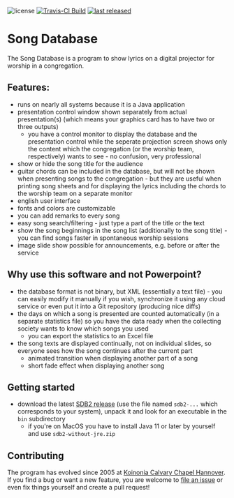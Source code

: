 ![license](https://img.shields.io/github/license/mathisdt/sdb2.svg?style=flat) [![Travis-CI Build](https://img.shields.io/travis/mathisdt/sdb2.svg?label=Travis-CI%20Build&style=flat)](https://travis-ci.org/mathisdt/sdb2/) [![last released](https://img.shields.io/github/release-date/mathisdt/sdb2.svg?label=last%20released&style=flat)](https://github.com/mathisdt/sdb2/releases)

# Song Database

The Song Database is a program to show lyrics on a digital projector for worship in a congregation.

## Features:

- runs on nearly all systems because it is a Java application
- presentation control window shown separately from actual presentation(s) (which means your graphics
  card has to have two or three outputs)
  - you have a control monitor to display the database and the presentation control while the seperate
    projection screen shows only the content which the congregation (or the worship team, respectively)
    wants to see - no confusion, very professional
- show or hide the song title for the audience
- guitar chords can be included in the database, but will not be shown when presenting songs to the
  congregation - but they are useful when printing song sheets and for displaying the lyrics including
  the chords to the worship team on a separate monitor
- english user interface
- fonts and colors are customizable
- you can add remarks to every song
- easy song search/filtering - just type a part of the title or the text
- show the song beginnings in the song list (additionally to the song title) - you can find songs faster
  in spontaneous worship sessions
- image slide show possible for announcements, e.g. before or after the service

## Why use this software and not Powerpoint?

- the database format is not binary, but XML (essentially a text file) - you can easily modify it manually
  if you wish, synchronize it using any cloud service or even put it into a Git repository (producing nice diffs)
- the days on which a song is presented are counted automatically (in a separate statistics file)
  so you have the data ready when the collecting society wants to know which songs you used
  - you can export the statistics to an Excel file
- the song texts are displayed continually, not on individual slides, so everyone sees how the song continues
  after the current part
  - animated transition when displaying another part of a song
  - short fade effect when displaying another song

## Getting started

- download the latest [SDB2 release](https://github.com/mathisdt/sdb2/releases/latest)
  (use the file named `sdb2-...` which corresponds to your system), unpack it
  and look for an executable in the `bin` subdirectory
  - if you're on MacOS you have to install Java 11 or later by yourself and use `sdb2-without-jre.zip`

## Contributing

The program has evolved since 2005 at [Koinonia Calvary Chapel Hannover](https://koinonia.church).
If you find a bug or want a new feature, you are welcome to [file an issue](https://github.com/mathisdt/sdb2/issues)
or even fix things yourself and create a pull request!
